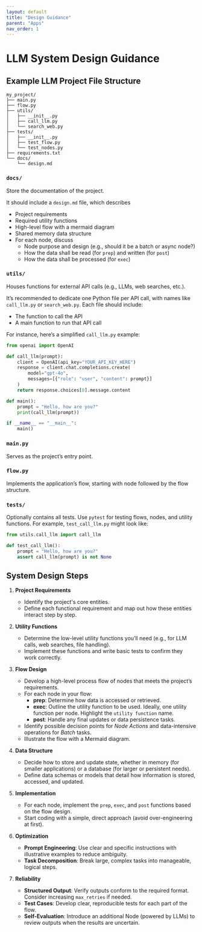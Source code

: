 ```yaml
---
layout: default
title: "Design Guidance"
parent: "Apps"
nav_order: 1
---
```


# LLM System Design Guidance


## Example LLM Project File Structure

```
my_project/
├── main.py
├── flow.py
├── utils/
│   ├── __init__.py
│   ├── call_llm.py
│   └── search_web.py
├── tests/
│   ├── __init__.py
│   ├── test_flow.py
│   └── test_nodes.py
├── requirements.txt
└── docs/
    └── design.md
```


### `docs/`

Store the documentation of the project.

It should include a `design.md` file, which describes 
- Project requirements
- Required utility functions
- High-level flow with a mermaid diagram
- Shared memory data structure
- For each node, discuss
  - Node purpose and design (e.g., should it be a batch or async node?)
  - How the data shall be read (for `prep`) and written (for `post`)
  - How the data shall be processed (for `exec`)

### `utils/`

Houses functions for external API calls (e.g., LLMs, web searches, etc.). 

It’s recommended to dedicate one Python file per API call, with names like `call_llm.py` or `search_web.py`. Each file should include:

- The function to call the API
- A main function to run that API call

For instance, here’s a simplified `call_llm.py` example:

```python
from openai import OpenAI

def call_llm(prompt):
    client = OpenAI(api_key="YOUR_API_KEY_HERE")
    response = client.chat.completions.create(
        model="gpt-4o",
        messages=[{"role": "user", "content": prompt}]
    )
    return response.choices[0].message.content

def main():
    prompt = "Hello, how are you?"
    print(call_llm(prompt))

if __name__ == "__main__":
    main()
```

### `main.py`

Serves as the project’s entry point.

### `flow.py`

Implements the application’s flow, starting with node followed by the flow structure.


### `tests/`

Optionally contains all tests. Use `pytest` for testing flows, nodes, and utility functions.
For example, `test_call_llm.py` might look like:

```python
from utils.call_llm import call_llm

def test_call_llm():
    prompt = "Hello, how are you?"
    assert call_llm(prompt) is not None
```

## System Design Steps

1. **Project Requirements**  
   - Identify the project's core entities.  
   - Define each functional requirement and map out how these entities interact step by step.

2. **Utility Functions**  
   - Determine the low-level utility functions you’ll need (e.g., for LLM calls, web searches, file handling).  
   - Implement these functions and write basic tests to confirm they work correctly.

3. **Flow Design**  
   - Develop a high-level process flow of nodes that meets the project’s requirements.  
   - For each node in your flow:
     - **prep**: Determine how data is accessed or retrieved.  
     - **exec**: Outline the utility function to be used. Ideally, one utility function per node. Highlight the `utility function` name.
     - **post**: Handle any final updates or data persistence tasks.
   - Identify possible decision points for *Node Actions* and data-intensive operations for *Batch* tasks.  
   - Illustrate the flow with a Mermaid diagram.

4. **Data Structure**  
   - Decide how to store and update state, whether in memory (for smaller applications) or a database (for larger or persistent needs).  
   - Define data schemas or models that detail how information is stored, accessed, and updated.

5. **Implementation**  
   - For each node, implement the `prep`, `exec`, and `post` functions based on the flow design.
   - Start coding with a simple, direct approach (avoid over-engineering at first).  

6. **Optimization**  
   - **Prompt Engineering**: Use clear and specific instructions with illustrative examples to reduce ambiguity.  
   - **Task Decomposition**: Break large, complex tasks into manageable, logical steps.

7. **Reliability**  
   - **Structured Output**: Verify outputs conform to the required format. Consider increasing `max_retries` if needed.  
   - **Test Cases**: Develop clear, reproducible tests for each part of the flow.  
   - **Self-Evaluation**: Introduce an additional Node (powered by LLMs) to review outputs when the results are uncertain.
